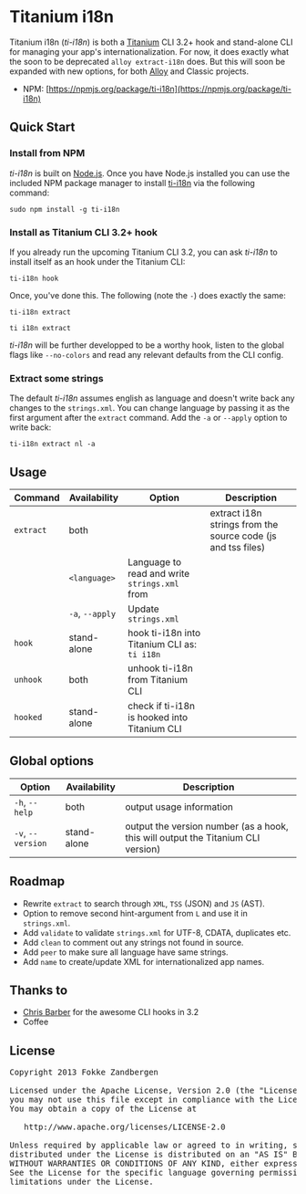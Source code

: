 # Titanium i18n

Titanium i18n (*ti-i18n*) is both a [Titanium](http://docs.appcelerator.com/titanium/latest/#!/guide/Titanium_Command-Line_Interface_Reference) CLI 3.2+ hook and stand-alone CLI for managing your app's internationalization. For now, it does exactly what the soon to be deprecated `alloy extract-i18n` does. But this will soon be expanded with new options, for both [Alloy](http://docs.appcelerator.com/titanium/latest/#!/guide/Alloy_Command-Line_Interface_Reference) and Classic projects.

* NPM: [https://npmjs.org/package/ti-i18n](https://npmjs.org/package/ti-i18n)

## Quick Start

### Install from NPM
*ti-i18n* is built on [Node.js](http://nodejs.org/). Once you have Node.js installed you can use the included NPM package manager to install [ti-i18n](https://npmjs.org/package/ti-i18n) via the following command:

```
sudo npm install -g ti-i18n
```

### Install as Titanium CLI 3.2+ hook
If you already run the upcoming Titanium CLI 3.2, you can ask *ti-i18n* to install itself as an hook under the Titanium CLI:

```
ti-i18n hook
```

Once, you've done this. The following (note the `-`) does exactly the same:

```
ti-i18n extract

ti i18n extract
```

*ti-i18n* will be further developped to be a worthy hook, listen to the global flags like `--no-colors` and read any relevant defaults from the CLI config.

### Extract some strings
The default *ti-i18n* assumes english as language and doesn't write back any changes to the `strings.xml`. You can change language by passing it as the first argument after the `extract` command. Add the `-a` or `--apply` option to write back:

```
ti-i18n extract nl -a
```

## Usage
Command | Availability | Option | Description
------- | ------------ | ------ | -----------
`extract`|both||extract i18n strings from the source code (js and tss files)
||`<language>`|Language to read and write `strings.xml` from
||`-a`, `--apply`|Update `strings.xml`
`hook`|stand-alone|hook ti-i18n into Titanium CLI as: `ti i18n`
`unhook`|both|unhook ti-i18n from Titanium CLI
`hooked`|stand-alone|check if ti-i18n is hooked into Titanium CLI

## Global options
Option | Availability | Description
------- | ----------- | -----------
`-h`, `--help`|both|output usage information
`-v`, `--version`|stand-alone|output the version number (as a hook, this will output the Titanium CLI version)

## Roadmap

* Rewrite `extract` to search through `XML`, `TSS` (JSON) and `JS` (AST).
* Option to remove second hint-argument from `L` and use it in `strings.xml`.
* Add `validate` to validate `strings.xml` for UTF-8, CDATA, duplicates etc.
* Add `clean` to comment out any strings not found in source.
* Add `peer` to make sure all language have same strings.
* Add `name` to create/update XML for internationalized app names.

## Thanks to

* [Chris Barber](https://twitter.com/cb1kenobi) for the awesome CLI hooks in 3.2
* Coffee

## License

<pre>
Copyright 2013 Fokke Zandbergen

Licensed under the Apache License, Version 2.0 (the "License");
you may not use this file except in compliance with the License.
You may obtain a copy of the License at

   http://www.apache.org/licenses/LICENSE-2.0

Unless required by applicable law or agreed to in writing, software
distributed under the License is distributed on an "AS IS" BASIS,
WITHOUT WARRANTIES OR CONDITIONS OF ANY KIND, either express or implied.
See the License for the specific language governing permissions and
limitations under the License.
</pre>
